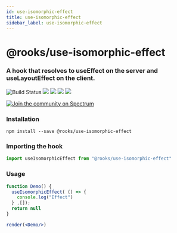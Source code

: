 ```yaml
---
id: use-isomorphic-effect
title: use-isomorphic-effect
sidebar_label: use-isomorphic-effect
---
```


# @rooks/use-isomorphic-effect

### A hook that resolves to useEffect on the server and useLayoutEffect on the client.

![Build Status](https://github.com/imbhargav5/rooks/workflows/Node%20CI/badge.svg) ![](https://img.shields.io/npm/v/@rooks/use-isomorphic-effect/latest.svg) ![](https://img.shields.io/npm/l/@rooks/use-isomorphic-effect.svg) ![](https://img.shields.io/bundlephobia/min/@rooks/use-isomorphic-effect.svg) ![](https://img.shields.io/david/imbhargav5/rooks.svg?path=packages%2Fisomorphic-effect)

<a href="https://spectrum.chat/rooks"><img src="https://withspectrum.github.io/badge/badge.svg" alt="Join the community on Spectrum"/></a>

### Installation

```
npm install --save @rooks/use-isomorphic-effect
```

### Importing the hook

```javascript
import useIsomorphicEffect from "@rooks/use-isomorphic-effect"
```

### Usage

```jsx
function Demo() {
  useIsomorphicEffect( () => {
    console.log("Effect")
  } ,[]);
  return null
}

render(<Demo/>)
```


    